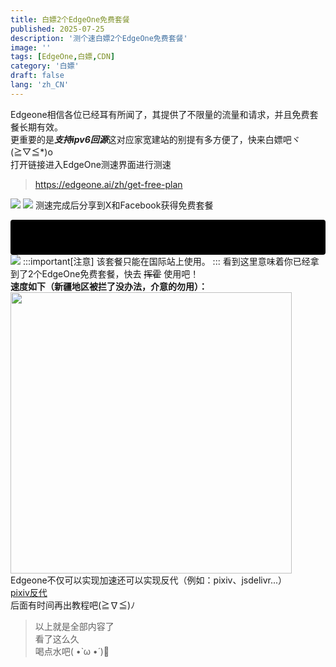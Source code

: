 ```yaml
---
title: 白嫖2个EdgeOne免费套餐
published: 2025-07-25
description: '测个速白嫖2个EdgeOne免费套餐'
image: ''
tags: [EdgeOne,白嫖,CDN]
category: '白嫖'
draft: false 
lang: 'zh_CN'
---
```

Edgeone相信各位已经耳有所闻了，其提供了不限量的流量和请求，并且免费套餐长期有效。 \
更重要的是***支持ipv6回源***这对应家宽建站的别提有多方便了，快来白嫖吧ヾ(≧▽≦*)o \
打开链接进入EdgeOne测速界面进行测速
> https://edgeone.ai/zh/get-free-plan

![](https://cdn-js.moeworld.top/gh/AkatsukiMio/cdn1/img/3-2025/202508201506915.png)
![](https://cdn-js.moeworld.top/gh/AkatsukiMio/cdn1/img/3-2025/202508201506916.png)
测速完成后分享到X和Facebook获得免费套餐<div style="background-color: #000; color: #000; padding: 8px; border-radius: 4px; display: inline-block; cursor: default;" onmouseover="this.style.color='#fff'" onmouseout="this.style.color='#000'">其实可以不用分享，进去后在里面转一下就会认为你分享了，这才是真正的白嫖哦o((>ω< ))o</div>
![](https://cdn-js.moeworld.top/gh/AkatsukiMio/cdn1/img/3-2025/202508201506324.png)
:::important[注意]
该套餐只能在国际站上使用。
:::
看到这里意味着你已经拿到了2个EdgeOne免费套餐，快去 ~~挥霍~~ 使用吧！ \
**速度如下（新疆地区被拦了没办法，介意的勿用）：**
<img src="https://cdn-js.moeworld.top/gh/AkatsukiMio/cdn1/img/3-2025/202508201544556.jpg " width="450px" height="450px">
Edgeone不仅可以实现加速还可以实现反代（例如：pixiv、jsdelivr...） \
[pixiv反代](https://blog.akatsukimio.top/posts/%E4%BD%BF%E7%94%A8edgeone%E9%83%A8%E7%BD%B2pixiv%E5%9B%BE%E7%89%87%E5%8F%8D%E4%BB%A3/ "pixiv反代")
<br>
后面有时间再出教程吧(≧∇≦)ﾉ
> 以上就是全部内容了 \
> 看了这么久 \
> 喝点水吧( •̀ ω •́ )🥤